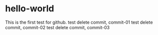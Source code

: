 # hello-world
This is the first test for github.
test delete commit, commit-01
test delete commit, commit-02
test delete commit, commit-03
